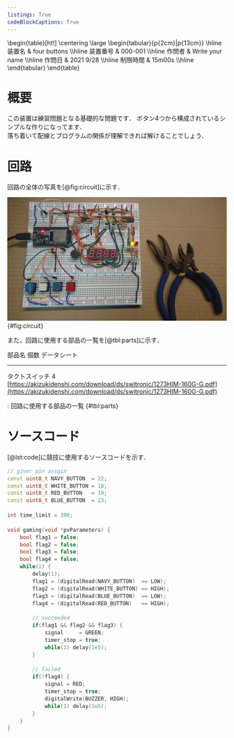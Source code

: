 ```yaml
---
listings: True
codeBlockCaptions: True
---
```


\begin{table}[ht!]
    \centering
    \large
    \begin{tabular}{p{2cm}|p{13cm}} \hline
        装置名          & four buttons      \\\hline
        装置番号        & 000-001           \\\hline
        作問者          & Write your name   \\\hline
        作問日          & 2021 9/28         \\\hline
        制限時間        & 15m00s            \\\hline
    \end{tabular}
\end{table}

# 概要
この装置は練習問題となる基礎的な問題です．
ボタン4つから構成されているシンプルな作りになってます．  
落ち着いて配線とプログラムの関係が理解できれば解けることでしょう．


# 回路
回路の全体の写真を[@fig:circuit]に示す．

![回路全体の写真](./circuit.jpg){#fig:circuit}

また，回路に使用する部品の一覧を[@tbl:parts]に示す．

部品名          個数        データシート
------          ------      ------------
タクトスイッチ  4           [https://akizukidenshi.com/download/ds/switronic/1273HIM-160G-G.pdf](https://akizukidenshi.com/download/ds/switronic/1273HIM-160G-G.pdf)

: 回路に使用する部品の一覧 {#tbl:parts}

# ソースコード
[@lst:code]に競技に使用するソースコードを示す．
```{.cpp #lst:code caption="競技に使用するソースコード" title="timer.ino"}
// giver pin assgin
const uint8_t NAVY_BUTTON  = 22;
const uint8_t WHITE_BUTTON = 18;
const uint8_t RED_BUTTON   = 19;
const uint8_t BLUE_BUTTON  = 23;

int time_limit = 300;

void gaming(void *pvParameters) {
	bool flag1 = false;
	bool flag2 = false;
	bool flag3 = false;
	bool flag4 = false;
	while(1) {
		delay(1);
		flag1 = (digitalRead(NAVY_BUTTON)  == LOW);
		flag2 = (digitalRead(WHITE_BUTTON) == HIGH);
		flag3 = (digitalRead(BLUE_BUTTON)  == LOW);
		flag4 = (digitalRead(RED_BUTTON)   == HIGH);
		
		// succeeded
		if(flag1 && flag2 && flag3) {
			signal     = GREEN;
			timer_stop = true;
			while(1) delay(1e5);
		}

		// failed
		if(!flag4) {
			signal = RED;
			timer_stop = true;
			digitalWrite(BUZZER, HIGH);
			while(1) delay(1e5);
		}
	}
}
```


